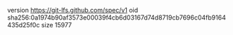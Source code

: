 version https://git-lfs.github.com/spec/v1
oid sha256:0a1974b90af3573e00039f4cb6d03167d74d8719cb7696c04fb9164435d25f0c
size 15977
